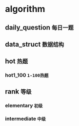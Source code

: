 # algorithm 
## daily_question ``每日一题``
## data_struct ``数据结构``
## hot ``热题``
### hot1_100 ``1-100热题``
## rank ``等级``
### elementary ``初级``
### intermediate  ``中级``